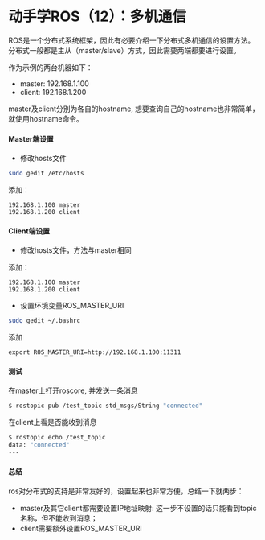 # 动手学ROS（12）：多机通信

ROS是一个分布式系统框架，因此有必要介绍一下分布式多机通信的设置方法。分布式一般都是主从（master/slave）方式，因此需要两端都要进行设置。

作为示例的两台机器如下：

- master: 192.168.1.100
- client: 192.168.1.200

master及client分别为各自的hostname, 想要查询自己的hostname也非常简单，就使用hostname命令。

#### Master端设置

- 修改hosts文件

```bash
sudo gedit /etc/hosts
```

添加：

```
192.168.1.100 master
192.168.1.200 client
```

#### Client端设置

- 修改hosts文件，方法与master相同

添加：

```
192.168.1.100 master
192.168.1.200 client
```

- 设置环境变量ROS_MASTER_URI

```bash
sudo gedit ~/.bashrc
```

添加

```
export ROS_MASTER_URI=http://192.168.1.100:11311
```

#### 测试

在master上打开roscore, 并发送一条消息

```bash
$ rostopic pub /test_topic std_msgs/String "connected"
```

在client上看是否能收到消息

```bash
$ rostopic echo /test_topic
data: "connected"
---
```



#### 总结

ros对分布式的支持是非常友好的，设置起来也非常方便，总结一下就两步：

- master及其它client都需要设置IP地址映射: 这一步不设置的话只能看到topic名称，但不能收到消息；
- client需要额外设置ROS_MASTER_URI